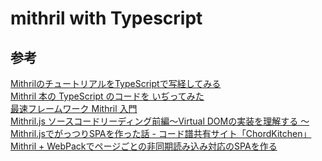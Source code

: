 # mithril with Typescript


## 参考

[MithrilのチュートリアルをTypeScriptで写経してみる][*1]  
[Mithril 本の TypeScript のコードを いぢってみた][*2]  
[最速フレームワーク Mithril 入門][*3]  
[Mithril.js ソースコードリーディング前編〜Virtual DOMの実装を理解する 〜][*4]  
[Mithril.jsでがっつりSPAを作った話 - コード譜共有サイト「ChordKitchen」][*5]  
[Mithril + WebPackでページごとの非同期読み込み対応のSPAを作る][*6]  


[*1]:http://qiita.com/heyhachi/items/bb2feb80e049dee7f7aa
[*2]:http://tc.hatenablog.com/entry/2015/08/08/151654
[*3]:http://developers.mobage.jp/blog/mithril-introduction
[*4]:http://www.tejitak.com/blog/?p=1559
[*5]:http://chords.hatenablog.com/entry/2015/08/04/mithril%E3%81%A7%E3%81%8C%E3%81%A3%E3%81%A4%E3%82%8ASPA%E3%82%92%E4%BD%9C%E3%81%A3%E3%81%9F%E8%A9%B1_-_%E3%82%B3%E3%83%BC%E3%83%89%E8%AD%9C%E5%85%B1%E6%9C%89%E3%82%B5%E3%82%A4%E3%83%88%E3%80%8CChordKitch
[*6]:http://qiita.com/shibukawa/items/015af6d8941e77e26260
